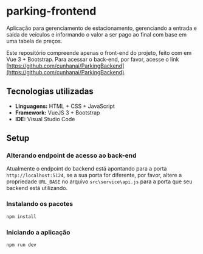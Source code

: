# parking-frontend

Aplicação para gerenciamento de estacionamento, gerenciando a entrada e saída de veículos e informando o valor a ser pago ao final com base em uma tabela de preços.

Este repositório compreende apenas o front-end do projeto, feito com em Vue 3 + Bootstrap. Para acessar o back-end, por favor, acesse o link [https://github.com/cunhanai/ParkingBackend](https://github.com/cunhanai/ParkingBackend).

## Tecnologias utilizadas

- **Linguagens:** HTML + CSS + JavaScript
- **Framework:** VueJS 3 + Bootstrap
- **IDE:** Visual Studio Code

## Setup

### Alterando endpoint de acesso ao back-end

Atualmente o endpoint do backend está apontando para a porta <code>http://localhost:5124</code>, se a sua porta for diferente, por favor, altere a propriedade <code>URL_BASE</code> no arquivo <code>src\service\api.js</code> para a porta que seu backend está utilizando.

### Instalando os pacotes

```sh
npm install
```

### Iniciando a aplicação

```sh
npm run dev
```

